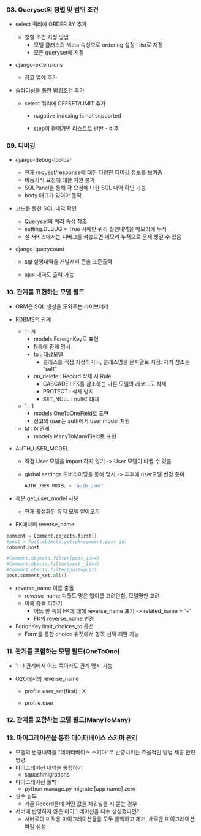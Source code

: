 ### 08. Queryset의 정렬 및 범위 조건

- select 쿼리에 ORDER BY 추가
  - 정렬 조건 지정 방법
    - 모델 클래스의 Meta 속성으로 ordering 설정 : list로 지정
    - 모든 queryset에 지정

- django-extensions

  - 장고 앱에 추가

- 슬라이싱을 통한 범위조건 추가

  - select 쿼리에 OFFSET/LIMIT 추가

    - nagative indexing is not supported

    - step이 들어가면 리스트로 반환 - 비추

      

### 09. 디버깅

- django-debug-toolbar
  - 현재 request/response에 대한 다양한 디버깅 정보를 보여줌
  - 비동기식 요청에 대한 지원 불가
  - SQLPanel을 통해 각 요청에 대한 SQL 내역 확인 가능
  - body 태그가 있어야 동작
- 코드를 통한 SQL 내역 확인
  - Queryset의 쿼리 속성 참조
  - setting.DEBUG = True 시에만 쿼리 실행내역을 메모리에 누적
  - 실 서비스에서는 디버그를 켜놓으면 메모리 누적으로 문제 생길 수 있음

- django-querycount

  - sql 실행내역을 개발서버 콘솔 표준출력

  - ajax 내역도 출력 가능

    

### 10. 관계를 표현하는 모델 필드

- ORM은 SQL 생성을 도와주는 라이브러리
- RDBMS의 관계
  - 1 : N
    - models.ForeignKey로 표현
    - N측에 관계 명시
    - to : 대상모델
      - 클래스를 직접 지정하거나, 클래스명을 문자열로 지정.  자기 참조는 "self"
    - on_delete : Record 삭제 시 Rule
      - CASCADE : FK를 참조하는 다른 모델의 레코드도 삭제
      - PROTECT : 삭제 방지
      - SET_NULL : null로 대체
  - 1 : 1
    - models.OneToOneField로 표현
    - 장고의 user는 auth에서 user model 지원
  - M : N 관계
    - models.ManyToManyField로 표현

- AUTH_USER_MODEL

  - 직접 User 모델을 import 하지 않기 -> User 모델이 바뀔 수 있음 

  - global settings 오버라이딩을 통해 명시 -> 추후에 user모델 변경 용이

    ```settings.py
    AUTH_USER_MODEL = 'auth.User'
    ```

- 혹은 get_user_model 사용

  - 현재 활성화된 유저 모델 얻어오기

  

- FK에서의 reverse_name

```python
comment = Comment.objects.first()
#post = Post.objects.get(pk=comment.post_id)
comment.post

#Comment.objects.filter(post_id=4)
#Comment.obects.filter(post__Id=4)
#Comment.obects.filter(post=post)
post.comment_set.all()

```

- reverse_name 이름 충돌
  - reverse_name 디폴트 명은 앱이름 고려안함, 모델명만 고려
  - 이름 충돌 피하기
    - 어느 한 쪽의 FK에 대해 reverse_name 포기 -> related_name = '+'
    - FK의 reverse_name 변경
- ForignKey.limit_choices_to 옵션
  - Form을 통한 choice 위젯에서 항목 선택 제한 가능



### 11. 관계를 포함하는 모델 필드(OneToOne)

- 1 : 1 관계에서 어느 쪽이라도 관계 명시 가능

- O2O에서의 reverse_name

  - profile.user_set(first) : X

  - profile.user

    

### 12. 관계를 포함하는 모델 필드(ManyToMany)



### 13. 마이그레이션을 통한 데이터베이스 스키마 관리

- 모델의 변경내역을 "데이터베이스 스키마"로 반영시키는 효율적인 방법 제공 관련 명령
- 마이그레이션 내역을 통합하기
  - squashmigrations
- 마이그레이션 롤백
  - python manage.py migrate [app name] zero
- 필수 필드
  - 기존 Record들에 어떤 값을 채워넣을 지 묻는 경우
- 서버에 반영하지 않은 마이그레이션을 다수 생성했다면?
  - 서버로의 미적용 마이그레이션들을 모두 롤백하고 제거, 새로운 마이그레이션 파일 생성